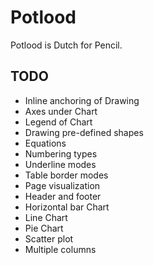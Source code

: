 # Potlood

Potlood is Dutch for Pencil.

## TODO 

- Inline anchoring of Drawing
- Axes under Chart
- Legend of Chart
- Drawing pre-defined shapes
- Equations
- Numbering types
- Underline modes
- Table border modes
- Page visualization
- Header and footer
- Horizontal bar Chart
- Line Chart
- Pie Chart
- Scatter plot
- Multiple columns
